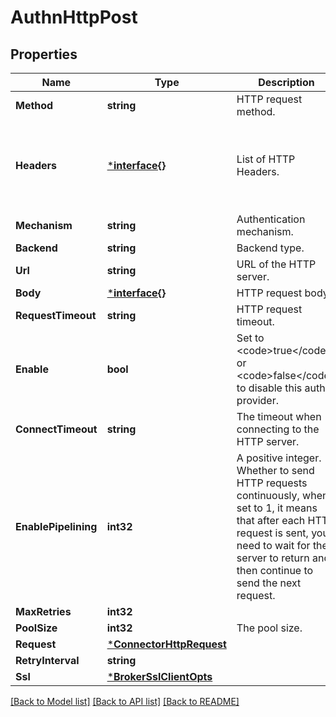 # AuthnHttpPost

## Properties
Name | Type | Description | Notes
------------ | ------------- | ------------- | -------------
**Method** | **string** | HTTP request method. | [default to null]
**Headers** | [***interface{}**](interface{}.md) | List of HTTP Headers. | [optional] [default to {"accept":"application/json","cache-control":"no-cache","connection":"keep-alive","content-type":"application/json","keep-alive":"timeout=30, max=1000"}]
**Mechanism** | **string** | Authentication mechanism. | [default to null]
**Backend** | **string** | Backend type. | [default to null]
**Url** | **string** | URL of the HTTP server. | [default to null]
**Body** | [***interface{}**](interface{}.md) | HTTP request body. | [optional] [default to null]
**RequestTimeout** | **string** | HTTP request timeout. | [optional] [default to 5s]
**Enable** | **bool** | Set to &lt;code&gt;true&lt;/code&gt; or &lt;code&gt;false&lt;/code&gt; to disable this auth provider. | [optional] [default to true]
**ConnectTimeout** | **string** | The timeout when connecting to the HTTP server. | [optional] [default to 15s]
**EnablePipelining** | **int32** | A positive integer. Whether to send HTTP requests continuously, when set to 1, it means that after each HTTP request is sent, you need to wait for the server to return and then continue to send the next request. | [optional] [default to 100]
**MaxRetries** | **int32** |  | [optional] [default to null]
**PoolSize** | **int32** | The pool size. | [optional] [default to 8]
**Request** | [***ConnectorHttpRequest**](connector-http.request.md) |  | [optional] [default to null]
**RetryInterval** | **string** |  | [optional] [default to null]
**Ssl** | [***BrokerSslClientOpts**](broker.ssl_client_opts.md) |  | [optional] [default to null]

[[Back to Model list]](../README.md#documentation-for-models) [[Back to API list]](../README.md#documentation-for-api-endpoints) [[Back to README]](../README.md)

